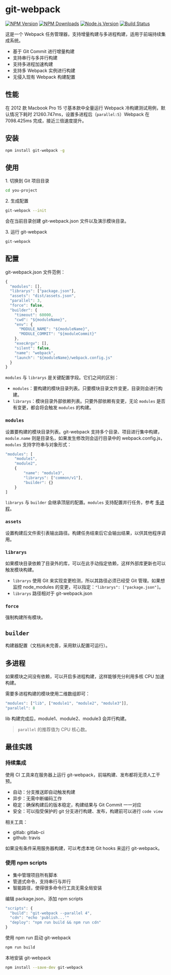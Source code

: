 # git-webpack

[![NPM Version][npm-image]][npm-url]
[![NPM Downloads][downloads-image]][downloads-url]
[![Node.js Version][node-version-image]][node-version-url]
[![Build Status][travis-ci-image]][travis-ci-url]

这是一个 Webpack 任务管理器，支持增量构建与多进程构建，适用于前端持续集成系统。

* 基于 Git Commit 进行增量构建
* 支持串行与多并行构建
* 支持多进程加速构建
* 支持多 Webpack 实例进行构建
* 无侵入现有 Webpack 构建配置

## 性能

在 2012 款 Macbook Pro 15 寸基本款中全量运行 Webpack 冷构建测试用例，默认情况下耗时 21260.747ms，设置多进程后（`parallel:5`）Webpack 在 7098.425ms 完成，接近三倍速度提升。

## 安装

```bash
npm install git-webpack -g
```

## 使用

1\. 切换到 Git 项目目录

```bash
cd you-project
```

2\. 生成配置

```bash
git-webpack --init
```

会在当前目录创建 git-webpack.json 文件以及演示模块目录。

3\. 运行 git-webpack

```bash
git-webpack
```

## 配置

git-webpack.json 文件范例：

```javascript
{
  "modules": [],
  "librarys": ["package.json"],
  "assets": "dist/assets.json",
  "parallel": 3,
  "force": false,
  "builder": {
    "timeout": 60000,
    "cwd": "${moduleName}",
    "env": {
      "MODULE_NAME": "${moduleName}",
      "MODULE_COMMIT": "${moduleCommit}"
    },
    "execArgv": [],
    "silent": false,
    "name": "webpack",
    "launch": "${moduleName}/webpack.config.js"
  }
}
```

`modules` 与 `librarys` 是关键配置字段。它们之间的区别：

* `modules`：要构建的模块目录列表。只要模块目录文件变更，目录则会进行构建。
* `librarys`：模块目录外部依赖列表。只要外部依赖有变更，无论 `modules` 是否有变更，都会将会触发 `modules` 的构建。

### `modules`

设置要构建的模块目录列表。git-webpack 支持多个目录、项目进行集中构建，`module.name` 则是目录名，如果发生修改则会运行目录中的 webpack.config.js，`modules` 支持字符串与对象形式：

```javascript 
"modules": [
    "module1",
    "module2",
    {
        "name": "module3",
        "librarys": ["common/v1"],
        "builder": {}
    }
]
```

`librarys` 与 `builder` 会继承顶层的配置。`modules` 支持配置并行任务，参考 [多进程](#多进程)。

### `assets`

设置构建后文件索引表输出路径。构建任务结束后它会输出结果，以供其他程序调用。

### `librarys`

如果模块目录依赖了目录外的库，可以在此手动指定依赖，这样外部库更新也可以触发模块构建。

* `librarys` 使用 Git 来实现变更检测，所以其路径必须已经受 Git 管理。如果想监控 node_modules 的变更，可以指定：`"librarys": ["package.json"]`。
* `librarys` 路径相对于 git-webpack.json

### `force`

强制构建所有模块。

## `builder`

构建器配置（文档尚未完善，采用默认配置可运行）。

## 多进程

如果模块之间没有依赖，可以开启多进程构建，这样能够充分利用多核 CPU 加速构建。

需要多进程构建的模块使用二维数组即可：

```javascript
"modules": ["lib", ["module1", "module2", "module3"]],
"parallel": 8
```

lib 构建完成后，module1、module2、module3 会并行构建。

> `parallel` 的推荐值为 CPU 核心数。

## 最佳实践

### 持续集成

使用 CI 工具来在服务器上运行 git-webpack，前端构建、发布都将无须人工干预。

* 自动：分支推送即自动触发构建
* 异步：无需中断编码工作
* 稳定：确保构建后的版本稳定，构建结果与 Git Commit 一一对应
* 安全：可以指受保护的 git 分支进行构建、发布，构建前可以进行 `code view`

相关工具：

* gitlab: gitlab-ci
* github: travis

如果没有条件采用服务器构建，可以考虑本地 Git hooks 来运行 git-webpack。

### 使用 npm scripts

* 集中管理项目所有脚本
* 管道式命令，支持串行与并行
* 智能路径，使得很多命令行工具无需全局安装

编辑 package.json，添加 npm scripts

```javascript
"scripts": {
  "build": "git-webpack --parallel 4",
  "cdn": "echo 'publish...'"
  "deploy": "npm run build && npm run cdn" 
}
```

使用 npm run 启动 git-webpack

```bash
npm run build
```

本地安装 git-webpack

```bash
npm install --save-dev git-webpack
```


[npm-image]: https://img.shields.io/npm/v/git-webpack.svg
[npm-url]: https://npmjs.org/package/git-webpack
[node-version-image]: https://img.shields.io/node/v/git-webpack.svg
[node-version-url]: http://nodejs.org/download/
[downloads-image]: https://img.shields.io/npm/dm/git-webpack.svg
[downloads-url]: https://npmjs.org/package/git-webpack
[travis-ci-image]: https://travis-ci.org/aui/git-webpack.svg?branch=master
[travis-ci-url]: https://travis-ci.org/aui/git-webpack

